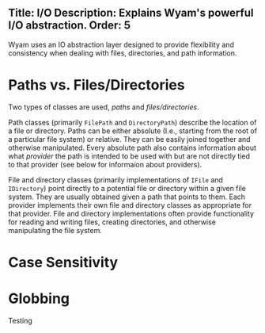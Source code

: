 Title: I/O
Description: Explains Wyam's powerful I/O abstraction.
Order: 5
---

Wyam uses an IO abstraction layer designed to provide flexibility and consistency when dealing with files, directories, and path information.

# Paths vs. Files/Directories

Two types of classes are used, *paths* and *files/directories*. 

Path classes (primarily `FilePath` and `DirectoryPath`) describe the location of a file or directory. Paths can be either absolute (I.e., starting from the root of a particular file system) or relative. They can be easily joined together and otherwise manipulated. Every absolute path also contains information about what *provider* the path is intended to be used with but are not directly tied to that provider (see below for informaion about providers).

File and directory classes (primarily implementations of `IFile` and `IDirectory`) point directly to a potential file
or directory within a given file system. They are usually obtained given a path that points to them. Each provider implements their own file and directory classes as appropriate for that provider. File and directory implementations often provide functionality for reading and writing files, creating directories, and otherwise manipulating the file system.

# Case Sensitivity

# <a name="globbing"></a>Globbing

Testing